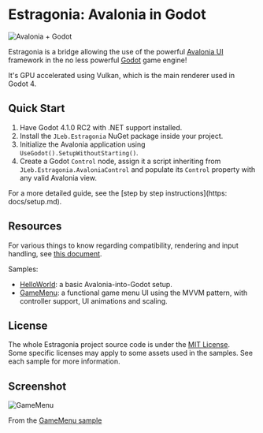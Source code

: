 # Estragonia: Avalonia in Godot

![Avalonia + Godot](https://github.com/MrJul/Estragonia/blob/main/docs/av_plus_gd.png)

Estragonia is a bridge allowing the use of the powerful [Avalonia UI](https://github.com/AvaloniaUI/Avalonia/) framework in the no less powerful [Godot](https://github.com/godotengine/godot/) game engine!  

It's GPU accelerated using Vulkan, which is the main renderer used in Godot 4.

## Quick Start

1. Have Godot 4.1.0 RC2 with .NET support installed.
2. Install the `JLeb.Estragonia` NuGet package inside your project.
3. Initialize the Avalonia application using `UseGodot().SetupWithoutStarting()`.
4. Create a Godot `Control` node, assign it a script inheriting from `JLeb.Estragonia.AvaloniaControl` and populate its `Control` property with any valid Avalonia view.

For a more detailed guide, see the [step by step instructions](https: docs/setup.md).

## Resources

For various things to know regarding compatibility, rendering and input handling, see [this document](https://github.com/MrJul/Estragonia/docs/toknow.md).

Samples:
 - [HelloWorld](https://github.com/MrJul/Estragonia/samples/HelloWorld): a basic Avalonia-into-Godot setup.
 - [GameMenu](https://github.com/MrJul/Estragonia/samples/GameMenu): a functional game menu UI using the MVVM pattern, with controller support, UI animations and scaling.

## License

The whole Estragonia project source code is under the [MIT License](license.txt).  
Some specific licenses may apply to some assets used in the samples. See each sample for more information.

## Screenshot

![GameMenu](https://github.com/MrJul/Estragonia/assets/1623034/4eeb5f36-1964-479c-b8d7-fedc12fc10fd)

From the [GameMenu sample](https://github.com/MrJul/Estragonia/samples/GameMenu)
